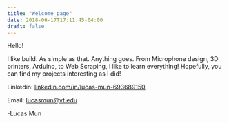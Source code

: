 ```yaml
---
title: "Welcome_page"
date: 2018-06-17T17:11:45-04:00
draft: false
---
```


Hello!

I like build. As simple as that. Anything goes. From Microphone design, 3D printers, Arduino, to Web Scraping, I like to learn everything! Hopefully, you can find my projects interesting as I did! 



Linkedin: [linkedin.com/in/lucas-mun-693689150](https://www.linkedin.com/in/lucas-mun-693689150)

Email: lucasmun@vt.edu

-Lucas Mun

